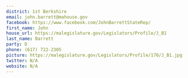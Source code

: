 ```yaml
---
district: 1st Berkshire
email: john.barrett@mahouse.gov
facebook: https://www.facebook.com/JohnBarrettStateRep/
first_name: John
house_url: https://malegislature.gov/Legislators/Profile/J_B1
last_name: Barrett
party: D
phone: (617) 722-2305
picture: https://malegislature.gov/Legislators/Profile/170/J_B1.jpg
twitter: N/A
website: N/A
---
```

